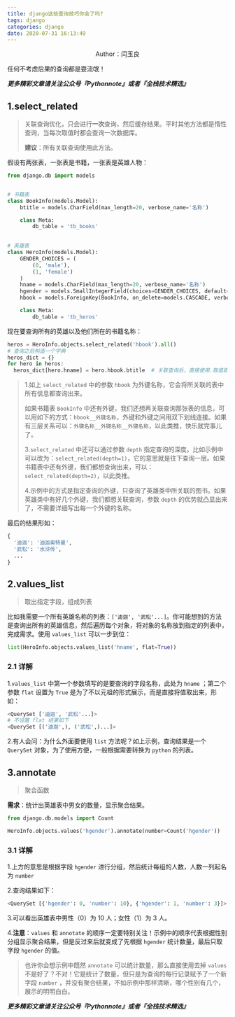 ```yaml
---
title: django这些查询技巧你会了吗?
tags: django
categories: django
date: 2020-07-31 16:13:49
---
```

<center>Author：闫玉良</center>

任何不考虑后果的查询都是耍流氓！

<!--more-->

***更多精彩文章请关注公众号『Pythonnote』或者『全栈技术精选』***

## 1.select_related

> 关联查询优化，只会进行**一次**查询，然后缓存结果。平时其他方法都是惰性查询，当每次取值时都会查询一次数据库。
>
> **建议**：所有关联查询使用此方法。

假设有两张表，一张表是书籍，一张表是英雄人物：

```python
from django.db import models


# 书籍表
class BookInfo(models.Model):
    btitle = models.CharField(max_length=20, verbose_name='名称')

    class Meta:
        db_table = 'tb_books'
        

# 英雄表
class HeroInfo(models.Model):
    GENDER_CHOICES = (
        (0, 'male'),
        (1, 'female')
    )
    hname = models.CharField(max_length=20, verbose_name='名称')
    hgender = models.SmallIntegerField(choices=GENDER_CHOICES, default=0, verbose_name='性别')
    hbook = models.ForeignKey(BookInfo, on_delete=models.CASCADE, verbose_name='图书')

    class Meta:
        db_table = 'tb_heros'
```

现在要查询所有的英雄以及他们所在的书籍名称：

```python
heros = HeroInfo.objects.select_related('hbook').all()
# 查询之后构造一个字典
heros_dict = {}
for hero in heros:
  heros_dict[hero.hname] = hero.hbook.btitle  # 关联查询后，直接使用.取值即可，不会再进行数据库查询
```

> 1.如上 `select_related` 中的参数 `hbook` 为外键名称，它会将所关联的表中所有信息都查询出来。
>
> 如果书籍表 `BookInfo` 中还有外键，我们还想再关联查询那张表的信息，可以用如下的方式：`hbook__外键名称`，外键和外键之间用双下划线连接。如果有三层关系可以：`外键名称__外键名称__外键名称`，以此类推，快乐就完事儿了。
>
> 3.`select_related` 中还可以通过参数 `depth` 指定查询的深度。比如示例中可以改为：`select_related(depth=1)`，它的意思就是往下查询一层。如果书籍表中还有外键，我们都想查询出来，可以：`select_related(depth=2)`，以此类推。
>
> 4.示例中的方式是指定查询的外键，只查询了英雄类中所关联的图书。如果英雄类中有好几个外键，我们都想关联查询，参数 `depth` 的优势就凸显出来了，不需要详细写出每一个外键的名称。

最后的结果形如：

```python
{
  '迪迦': '迪迦奥特曼',
  '武松': '水浒传',
  ...
}
```

## 2.values_list

> 取出指定字段，组成列表

比如我需要一个所有英雄名称的列表：`['迪迦', '武松'...]`。你可能想到的方法是查询出所有的英雄信息，然后遍历每个对象，将对象的名称放到指定的列表中，完成需求。使用 `values_list` 可以一步到位：

```python
list(HeroInfo.objects.values_list('hname', flat=True))
```

### 2.1 详解

1.`values_list` 中第一个参数填写的是要查询的字段名称，此处为 `hname` ；第二个参数 `flat` 设置为 `True` 是为了不以元祖的形式展示，而是直接将值取出来，形如：

```python
<QuerySet ['迪迦', '武松'...]>
# 不设置 flat 结果如下
<QuerySet [('迪迦',), ('武松',)...]>
```

2.有人会问：为什么外面要使用 `list` 方法呢？如上示例，查询结果是一个 `QuerySet` 对象，为了使用方便，一般根据需要转换为 `python` 的列表。

## 3.annotate

> 聚合函数

**需求**：统计出英雄表中男女的数量，显示聚合结果。

```python
from django.db.models import Count

HeroInfo.objects.values('hgender').annotate(number=Count('hgender'))
```

### 3.1 详解

1.上方的意思是根据字段 `hgender` 进行分组，然后统计每组的人数，人数一列起名为 `number`

2.查询结果如下：

```python
<QuerySet [{'hgender': 0, 'number': 10}, {'hgender': 1, 'number': 3}]>
```

3.可以看出英雄表中男性（0）为 10 人；女性（1）为 3 人。

4.**注意**：`values` 和 `annotate` 的顺序一定要特别关注！示例中的顺序代表根据性别分组显示聚合结果，但是反过来后就变成了先根据 `hgender` 统计数量，最后只取字段 `hgender` 的值。

> 也许你会想示例中既然  `annotate` 可以统计数量，那么直接使用去掉 `values` 不是好了？不对！它是统计了数量，但只是为查询的每行记录赋予了一个新字段 `number` ，并没有聚合结果，不如示例中那样清晰，哪个性别有几个，展示的明明白白。

***更多精彩文章请关注公众号『Pythonnote』或者『全栈技术精选』***

